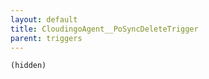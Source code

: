 ```yaml
---
layout: default
title: CloudingoAgent__PoSyncDeleteTrigger
parent: triggers
---
```


```(hidden)```
